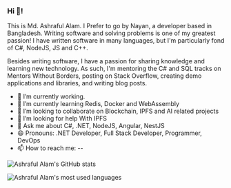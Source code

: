 ### Hi 👋!

This is Md. Ashraful Alam. I Prefer to go by Nayan, a developer based in Bangladesh. Writing software and solving problems is one of my greatest passion! I have written software in many languages, but I'm particularly fond of C#, NodeJS, JS and C++.

Besides writing software, I have a passion for sharing knowledge and learning new technology. As such, I'm mentoring the C# and SQL tracks on Mentors Without Borders, posting on Stack Overflow, creating demo applications and libraries, and writing blog posts.

- 🔭 I’m currently working.
- 🌱 I’m currently learning Redis, Docker and WebAssembly
- 👯 I’m looking to collaborate on Blockchain, IPFS and AI related projects
- 🤔 I’m looking for help With IPFS
- 💬 Ask me about C#, .NET, NodeJS, Angular, NestJS
- 😄 Pronouns: .NET Developer, Full Stack Developer, Programmer, DevOps
- 📫 How to reach me: 
--

![Ashraful Alam's GitHub stats](https://github-readme-stats-sabesansathananthan.vercel.app/api?username=karl-ashraful&show_icons=true&hide_border=true&count_private=true&include_all_commits=true&theme=radical)

![Ashraful Alam's most used languages](https://github-readme-stats-sabesansathananthan.vercel.app/api/top-langs/?username=karl-ashraful&layout=compact&theme=radical)
